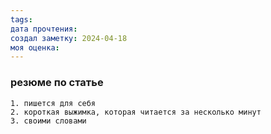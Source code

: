 ```yaml
---
tags: 
дата прочтения: 
создал заметку: 2024-04-18
моя оценка:
---
```

### резюме по статье
	1. пишется для себя
	2. короткая выжимка, которая читается за несколько минут
	3. своими словами
